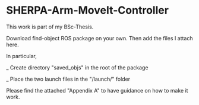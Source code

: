 # SHERPA-Arm-MoveIt-Controller

This work is part of my BSc-Thesis. 

Download find-object ROS package on your own. Then add the files I attach here. 

In particular, 

  _ Create directory "saved_objs" in the root of the package

  _ Place the two launch files in the "/launch/" folder
  

Please find the attached "Appendix A" to have guidance on how to make it work.
